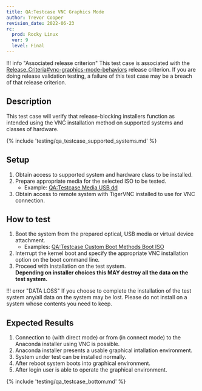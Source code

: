 ```yaml
---
title: QA:Testcase VNC Graphics Mode
author: Trevor Cooper
revision_date: 2022-06-23
rc:
  prod: Rocky Linux
  ver: 9
  level: Final
---
```


!!! info "Associated release criterion"
    This test case is associated with the [Release_Criteria#vnc-graphics-mode-behaviors](9_release_criteria.md#vnc-graphics-mode-behaviors) release criterion. If you are doing release validation testing, a failure of this test case may be a breach of that release criterion.

## Description
This test case will verify that release-blocking installers function as intended using the VNC installation method on supported systems and classes of hardware.

{% include 'testing/qa_testcase_supported_systems.md' %}

## Setup
1. Obtain access to supported system and hardware class to be installed.
2. Prepare appropriate media for the selected ISO to be tested.
    - Example: [QA:Testcase Media USB dd](Testcase_Media_USB_dd.md)
3. Obtain access to remote system with TigerVNC installed to use for VNC connection.

## How to test
1. Boot the system from the prepared optical, USB media or virtual device attachment.
    - Examples: [QA:Testcase Custom Boot Methods Boot ISO](Testcase_Custom_Boot_Methods_Boot_Iso.md)
2. Interrupt the kernel boot and specify the appropriate VNC installation option on the boot command line.
3. Proceed with installation on the test system.<br>**Depending on installer choices this MAY destroy all the data on the test system.**

!!! error "DATA LOSS"
    If you choose to complete the installation of the test system any/all data on the system may be lost. Please do not install on a system whose contents you need to keep.

## Expected Results
1. Connection to (with direct mode) or from (in connect mode) to the Anaconda installer using VNC is possible.
2. Anaconda installer presents a usable graphical intallation environment.
3. System under test can be installed normally.
4. After reboot system boots into graphical environment.
5. After login user is able to operate the graphical environment.

{% include 'testing/qa_testcase_bottom.md' %}
